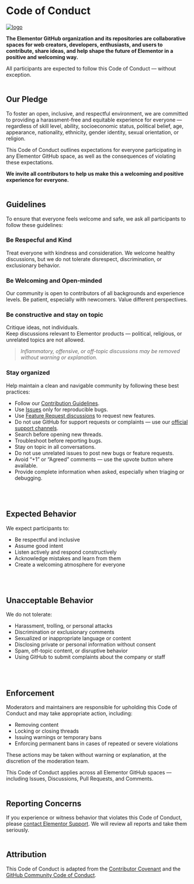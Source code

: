 # Code of Conduct

<a href="https://elemn.to/gh-to-elementor">![logo](https://user-images.githubusercontent.com/1778512/191041718-728d179e-07cb-4cb4-953a-6c294ee8c4db.png)</a>

**The Elementor GitHub organization and its repositories are collaborative spaces for web creators, developers, enthusiasts, and users to contribute, share ideas, and help shape the future of Elementor in a positive and welcoming way.**

All participants are expected to follow this Code of Conduct — without exception.
<br>
<br>

## Our Pledge

To foster an open, inclusive, and respectful environment, we are committed to providing a harassment-free and equitable experience for everyone — regardless of skill level, ability, socioeconomic status, political belief, age, appearance, nationality, ethnicity, gender identity, sexual orientation, or religion.

This Code of Conduct outlines expectations for everyone participating in any Elementor GitHub space, as well as the consequences of violating these expectations.

**We invite all contributors to help us make this a welcoming and positive experience for everyone.**
<br>
<br>

## Guidelines

To ensure that everyone feels welcome and safe, we ask all participants to follow these guidelines:

### Be Respecful and Kind

Treat everyone with kindness and consideration. We welcome healthy discussions, but we do not tolerate disrespect, discrimination, or exclusionary behavior.

### Be Welcoming and Open-minded

Our community is open to contributors of all backgrounds and experience levels. Be patient, especially with newcomers. Value different perspectives.

### Be constructive and stay on topic  

Critique ideas, not individuals.  
Keep discussions relevant to Elementor products — political, religious, or unrelated topics are not allowed.

> _Inflammatory, offensive, or off-topic discussions may be removed without warning or explanation._

### Stay organized  

Help maintain a clean and navigable community by following these best practices:

- Follow our [Contribution Guidelines](https://elemn.to/gh-contributing).
- Use [Issues](https://elemn.to/gh-issues) only for reproducible bugs.
- Use [Feature Request discussions](https://elemn.to/gh-feature-requests) to request new features.
- Do not use GitHub for support requests or complaints — use our [official support channels](https://elemn.to/support-ticket).
- Search before opening new threads.
- Troubleshoot before reporting bugs.
- Stay on topic in all conversations.
- Do not use unrelated issues to post new bugs or feature requests.
- Avoid “+1” or “Agreed” comments — use the upvote button where available.
- Provide complete information when asked, especially when triaging or debugging.
<br>
<br>

## Expected Behavior

We expect participants to:

- Be respectful and inclusive
- Assume good intent
- Listen actively and respond constructively
- Acknowledge mistakes and learn from them
- Create a welcoming atmosphere for everyone
<br>
<br>

## Unacceptable Behavior

We do not tolerate:

- Harassment, trolling, or personal attacks
- Discrimination or exclusionary comments
- Sexualized or inappropriate language or content
- Disclosing private or personal information without consent
- Spam, off-topic content, or disruptive behavior
- Using GitHub to submit complaints about the company or staff
<br>
<br>

## Enforcement

Moderators and maintainers are responsible for upholding this Code of Conduct and may take appropriate action, including:

- Removing content
- Locking or closing threads
- Issuing warnings or temporary bans
- Enforcing permanent bans in cases of repeated or severe violations

These actions may be taken without warning or explanation, at the discretion of the moderation team.

This Code of Conduct applies across all Elementor GitHub spaces — including Issues, Discussions, Pull Requests, and Comments.
<br>
<br>

## Reporting Concerns

If you experience or witness behavior that violates this Code of Conduct, please [contact Elementor Support](https://elemn.to/contact). We will review all reports and take them seriously.
<br>
<br>

## Attribution

This Code of Conduct is adapted from the [Contributor Covenant](https://www.contributor-covenant.org/) and the [GitHub Community Code of Conduct](https://docs.github.com/en/site-policy/github-terms/github-community-code-of-conduct).
